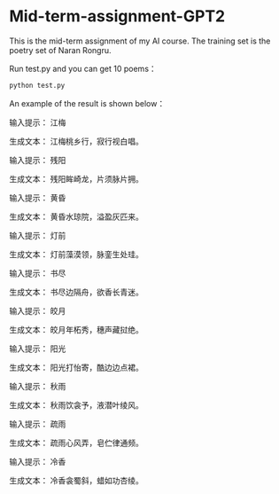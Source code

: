 # Mid-term-assignment-GPT2
This is the mid-term assignment of my AI course. The training set is the poetry set of Naran Rongru. 

Run test.py and you can get 10 poems：

```bash
python test.py
```
An example of the result is shown below：

输入提示： 江梅

生成文本： 江梅桃乡行，寂行视白唱。

输入提示： 残阳

生成文本： 残阳眸崎龙，片须脉片拥。

输入提示： 黄昏

生成文本： 黄昏水琼院，溢盈灰匹来。

输入提示： 灯前

生成文本： 灯前藻漠领，脉銮生处珪。

输入提示： 书尽

生成文本： 书尽边隔舟，欲香长青迷。

输入提示： 皎月

生成文本： 皎月年柘秀，穗声藏挝绝。

输入提示： 阳光

生成文本： 阳光打怡寄，酷边边点裙。

输入提示： 秋雨

生成文本： 秋雨饮衾予，液潜叶绫风。

输入提示： 疏雨

生成文本： 疏雨心风弄，皂伫律通频。

输入提示： 冷香

生成文本： 冷香衾蜀斜，蜡如功杏绫。
